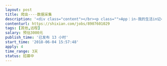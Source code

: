 ```yaml
---                
layout: post       
title: 爬虫----数据采集           
description: '<div class="content"></br><p class="">App：in-我的生活in记</br><br/>在主页面上方偏右的位置有搜索按钮，搜索指定关键词，会有4个栏目----全部、用户、话题、贴纸，需要抓取话题栏目下的所有话题名字、动态数量，及每个话题下的所有动态的内容、作者、喜欢数量、评论</br><br/>最终需要交付爬虫的源码</p></br><p class="">这个有一些分析结果了，该App会拿java这边组合的一些字符串去动态链接库里加密，所以需要工程师有逆向方面的技能。</br><br/>如果您有其他的方式可以爬，也欢迎联系。</br><br/>只要您可以完成，时间、价格都可再议。</p></br></div>'     
contenturl: https://shixian.com/jobs/8907601029      
tags: [其他,远程]            
salary: 预估3000元          
publish_time: '已发布 13 小时'         
start_time: '2018-06-04 15:57:48'           
apply: 4                   
time_range: 3天              
status: 招募中                  
---                 
```

